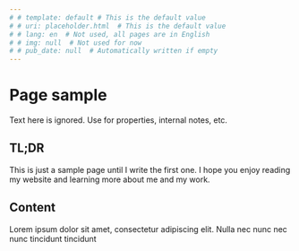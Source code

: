 ```yaml
---
# # template: default # This is the default value
# # uri: placeholder.html  # This is the default value
# # lang: en  # Not used, all pages are in English
# # img: null  # Not used for now
# # pub_date: null  # Automatically written if empty
---
```

# Page sample

Text here is ignored. Use for properties, internal notes, etc.

## TL;DR

This is just a sample page until I write the first one. I hope you enjoy reading my website and learning more about me and my work.

## Content

Lorem ipsum dolor sit amet, consectetur adipiscing elit. Nulla nec nunc nec nunc tincidunt tincidunt
